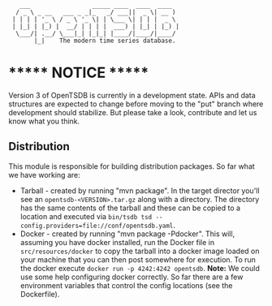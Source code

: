       ___                 _____ ____  ____  ____
      / _ \ _ __   ___ _ _|_   _/ ___||  _ \| __ )
     | | | | '_ \ / _ \ '_ \| | \___ \| | | |  _ \
     | |_| | |_) |  __/ | | | |  ___) | |_| | |_) |
      \___/| .__/ \___|_| |_|_| |____/|____/|____/
           |_|    The modern time series database.

# ***** NOTICE *****
Version 3 of OpenTSDB is currently in a development state. APIs and data
structures are expected to change before moving to the "put" branch where
development should stabilize. But please take a look, contribute and let
us know what you think.

## Distribution

This module is responsible for building distribution packages. So far what we have working are:

* Tarball - created by running "mvn package". In the target director you'll see an ``opentsdb-<VERSION>.tar.gz`` along with a directory. The directory has the same contents of the tarball and these can be copied to a location and executed via ``bin/tsdb tsd --config.providers=file://conf/opentsdb.yaml``.
* Docker - created by running "mvn package -Pdocker". This will, assuming you have docker installed, run the Docker file in ``src/resources/docker`` to copy the tarball into a docker image loaded on your machine that you can then post somewhere for execution. To run the docker execute ``docker run -p 4242:4242 opentsdb``. **Note:** We could use some help configuring docker correctly. So far there are a few environment variables that control the config locations (see the Dockerfile).
